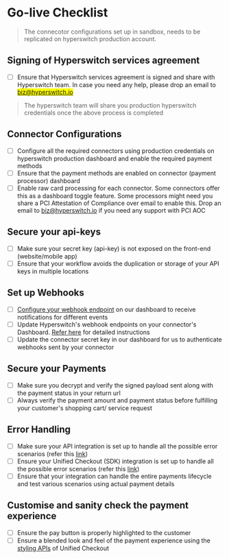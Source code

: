 # Go-live Checklist

> The connecotor configurations set up in sandbox, needs to be replicated on hyperswitch production account.

## Signing of Hyperswitch services agreement

* [ ] Ensure that Hyperswitch services agreement is signed and share with Hyperswitch team. In case you need any help, please drop an email to <mark style="color:blue;">biz@hyperswitch.io</mark>

> The hyperswitch team will share you production hyperswitch credentials once the above process is completed

## Connector Configurations

* [ ] Configure all the required connectors using production credentials on hyperswitch production dashboard and enable the required payment methods
* [ ] Ensure that the payment methods are enabled on connector (payment processor) dashboard
* [ ] Enable raw card processing for each connector. Some connectors offer this as a dashboard toggle feature. Some processors might need you share a PCI Attestation of Compliance over email to enable this. Drop an email to biz@hyperswitch.io if you need any support with PCI AOC

## Secure your api-keys

* [ ] Make sure your secret key (api-key) is not exposed on the front-end (website/mobile app)
* [ ] Ensure that your workflow avoids the duplication or storage of your API keys in multiple locations

## Set up Webhooks

* [ ] [Configure your webhook endpoint](https://api-reference.hyperswitch.io/essentials/webhooks) on our dashboard to receive notifications for different events
* [ ] Update Hyperswitch's webhook endpoints on your connector's Dashboard. [Refer here](https://api-reference.hyperswitch.io/essentials/webhooks) for detailed instructions
* [ ] Update the connector secret key in our dashboard for us to authenticate webhooks sent by your connector

## Secure your Payments

* [ ] Make sure you decrypt and verify the signed payload sent along with the payment status in your return url
* [ ] Always verify the payment amount and payment status before fulfilling your customer's shopping cart/ service request

## Error Handling

* [ ] Make sure your API integration is set up to handle all the possible error scenarios (refer this [link](https://api-reference.hyperswitch.io/essentials/error\_codes))
* [ ] Ensure your Unified Checkout (SDK) integration is set up to handle all the possible error scenarios (refer this [link](https://hyperswitch.io/docs/sdkIntegrations/unifiedCheckoutWeb/errorCodes))
* [ ] Ensure that your integration can handle the entire payments lifecycle and test various scenarios using actual payment details

## Customise and sanity check the payment experience

* [ ] Ensure the pay button is properly highlighted to the customer
* [ ] Ensure a blended look and feel of the payment experience using the [styling APIs](https://hyperswitch.io/docs/sdkIntegrations/unifiedCheckoutWeb/customization) of Unified Checkout
